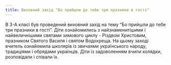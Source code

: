 ```yaml
---
title: Виховний захід "Бо прийшли до тебе три празники в гості"
---
```


В 3-А класі був проведений виховний захід на тему “Бо прийшли до тебе три празники в гості”. Діти ознайомились з найзнаменитішими і найвеличнішими святами зимового циклу - Різдвом Христовим, празником Святого Василя і святом Водохреща. На цьому заході вчитель ознайомила школярів із звичаями українського народу, традиціями і обрядами українців. Діти із задоволенням вчили колядки, розповідали і співали їх.

<slideshow id="_/72157648758067129" />
